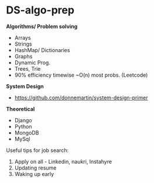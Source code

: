 # DS-algo-prep

**Algorithms/ Problem solving**
* Arrays 
* Strings
* HashMap/ Dictionaries 
* Graphs
* Dynamic Prog. 
* Trees, Trie 
* 90% efficiency timewise ~O(n) most probs. (Leetcode)

**System Design**
* https://github.com/donnemartin/system-design-primer 

**Theoretical** 
* Django 
* Python
* MongoDB 
* MySql 


Useful tips for job search: 
1) Apply on all - Linkedin, naukri, Instahyre 
2) Updating resume
3) Waking up early 





 

